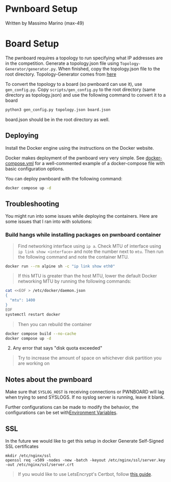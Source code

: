 # Pwnboard Setup
Written by Massimo Marino (max-49)

# Board Setup
The pwnboard requires a topology to run specifying what IP addresses are in the competition. Generate a topology.json file using `Topology-Generator/generator.py`. When finished, copy the topology.json file to the root directory. Topology-Generator comes from [here](https://github.com/RITRedteam/Topology-Generator)

To convert the topology to a board (so pwnboard can use it), use `gen_config.py`. Copy `scripts/gen_config.py` to the root directory (same directory as topology.json) and use the following command to convert it to a board

```bash
python3 gen_config.py topology.json board.json
```

board.json should be in the root directory as well.

## Deploying

Install the Docker engine using the instructions on the Docker website.

Docker makes deployment of the pwnboard very very simple. See [docker-compose.yml](../docker-compose.yml) for a well-commented example of a docker-compose file with basic configuration options.

You can deploy pwnboard with the following command:
```bash
docker compose up -d
```

## Troubleshooting

You might run into some issues while deploying the containers. Here are some issues that I ran into with solutions:

### Build hangs while installing packages on pwnboard container

> Find networking interface using `ip a`. Check MTU of interface using `ip link show <interface>` and note the number next to `mtu`. Then run the following command and note the container MTU.

```bash
docker run --rm alpine sh -c "ip link show eth0"
```

> If this MTU is greater than the host MTU, lower the default Docker networking MTU by running the following commands:

```bash
cat <<EOF > /etc/docker/daemon.json
{
  "mtu": 1400
}
EOF
systemctl restart docker
```

> Then you can rebuild the container

```bash
docker compose build --no-cache
docker compose up -d
```

2. Any error that says "disk quota exceeded"

> Try to increase the amount of space on whichever disk partition you are working on

## Notes about the pwnboard

Make sure that `SYSLOG_HOST` is receiving connections or PWNBOARD will lag
when trying to send SYSLOGS. If no syslog server is running, leave it blank.

Further configurations can be made to modify the behavior, the configurations can be set with[Environment Variables](./config.md). 

## SSL
In the future we would like to get this setup in docker
Generate Self-Signed SSL certificates
```
mkdir /etc/nginx/ssl
openssl req -x509 -nodes -new -batch -keyout /etc/nginx/ssl/server.key -out /etc/nginx/ssl/server.crt
```

> If you would like to use LetsEncrypt's Certbot, follow
[this guide](CERTBOT.md).
